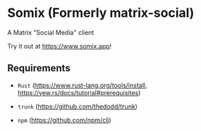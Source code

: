 # Somix (Formerly matrix-social)

A Matrix "Social Media" client

Try it out at https://www.somix.app!

## Requirements

- `Rust` (https://www.rust-lang.org/tools/install, https://yew.rs/docs/tutorial#prerequisites)

- `trunk` (https://github.com/thedodd/trunk)

- `npm` (https://github.com/npm/cli)